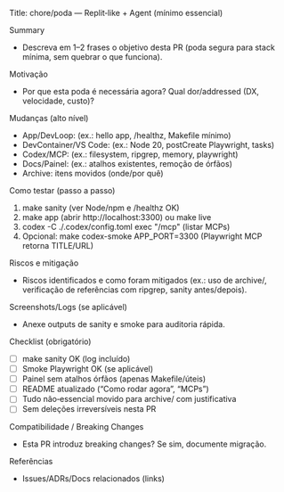 Title: chore/poda — Replit‑like + Agent (mínimo essencial)

Summary
- Descreva em 1–2 frases o objetivo desta PR (poda segura para stack mínima, sem quebrar o que funciona).

Motivação
- Por que esta poda é necessária agora? Qual dor/addressed (DX, velocidade, custo)?

Mudanças (alto nível)
- App/DevLoop: (ex.: hello app, /healthz, Makefile mínimo)
- DevContainer/VS Code: (ex.: Node 20, postCreate Playwright, tasks)
- Codex/MCP: (ex.: filesystem, ripgrep, memory, playwright)
- Docs/Painel: (ex.: atalhos existentes, remoção de órfãos)
- Archive: itens movidos (onde/por quê)

Como testar (passo a passo)
1. make sanity (ver Node/npm e /healthz OK)
2. make app (abrir http://localhost:3300) ou make live
3. codex -C ./.codex/config.toml exec "/mcp" (listar MCPs)
4. Opcional: make codex-smoke APP_PORT=3300 (Playwright MCP retorna TITLE/URL)

Riscos e mitigação
- Riscos identificados e como foram mitigados (ex.: uso de archive/, verificação de referências com ripgrep, sanity antes/depois).

Screenshots/Logs (se aplicável)
- Anexe outputs de sanity e smoke para auditoria rápida.

Checklist (obrigatório)
- [ ] make sanity OK (log incluído)
- [ ] Smoke Playwright OK (se aplicável)
- [ ] Painel sem atalhos órfãos (apenas Makefile/úteis)
- [ ] README atualizado (“Como rodar agora”, “MCPs”)
- [ ] Tudo não‑essencial movido para archive/ com justificativa
- [ ] Sem deleções irreversíveis nesta PR

Compatibilidade / Breaking Changes
- Esta PR introduz breaking changes? Se sim, documente migração.

Referências
- Issues/ADRs/Docs relacionados (links)

